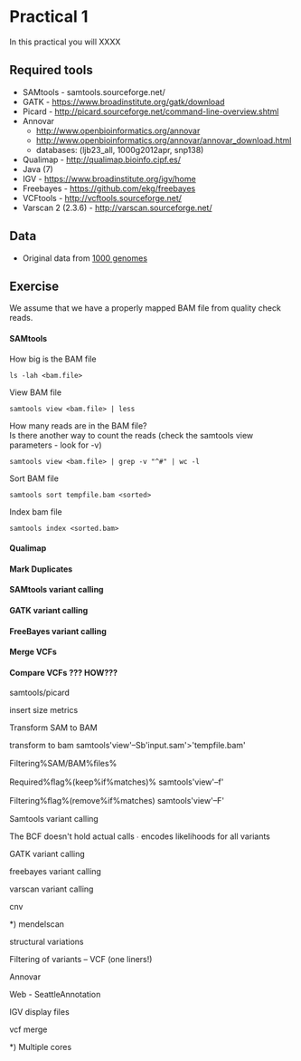# Practical 1

In this practical you will XXXX




## Required tools

* SAMtools - samtools.sourceforge.net/‎
* GATK - https://www.broadinstitute.org/gatk/download
* Picard - http://picard.sourceforge.net/command-line-overview.shtml
* Annovar
  * http://www.openbioinformatics.org/annovar
  * http://www.openbioinformatics.org/annovar/annovar_download.html
  * databases: (ljb23_all, 1000g2012apr, snp138)
* Qualimap - http://qualimap.bioinfo.cipf.es/
* Java (7)
* IGV - https://www.broadinstitute.org/igv/home
* Freebayes - https://github.com/ekg/freebayes
* VCFtools - http://vcftools.sourceforge.net/
* Varscan 2 (2.3.6) - http://varscan.sourceforge.net/


## Data

* Original data from [1000 genomes](ftp://ftp.1000genomes.ebi.ac.uk/vol1/ftp/data/NA10847/exome_alignment/)




## Exercise

We assume that we have a properly mapped BAM file from quality check reads. 


#### SAMtools


How big is the BAM file

    ls -lah <bam.file>

View BAM file

    samtools view <bam.file> | less
    
How many reads are in the BAM file?<br/>
Is there another way to count the reads (check the samtools view parameters - look for -v)
   
    samtools view <bam.file> | grep -v "^#" | wc -l
    
Sort BAM file

    samtools sort tempfile.bam <sorted>
    
Index bam file
    
    samtools index <sorted.bam>



#### Qualimap





#### Mark Duplicates





#### SAMtools variant calling






#### GATK variant calling




#### FreeBayes variant calling



#### Merge VCFs


#### Compare VCFs ??? HOW???









samtools/picard





insert size metrics



Transform SAM to BAM

transform to bam
samtools'view'–Sb'input.sam'>'tempfile.bam'





Filtering%SAM/BAM%ﬁles%

Required%ﬂag%(keep%if%matches)%
samtools'view'–f'

Filtering%ﬂag%(remove%if%matches)
samtools'view'–F'


Samtools variant calling

The BCF doesn't hold actual calls
∙ encodes likelihoods for all variants

GATK variant calling

freebayes variant calling

varscan variant calling



cnv

*) mendelscan



structural variations


Filtering of variants – VCF (one liners!)



Annovar

Web - SeattleAnnotation



IGV display files

vcf merge


*) Multiple cores
